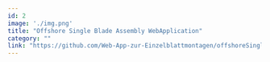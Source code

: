 ```yaml
---
id: 2
image: './img.png'
title: "Offshore Single Blade Assembly WebApplication"
category: ""
link: "https://github.com/Web-App-zur-Einzelblattmontagen/offshoreSingleBladeAssembly"
---
```

